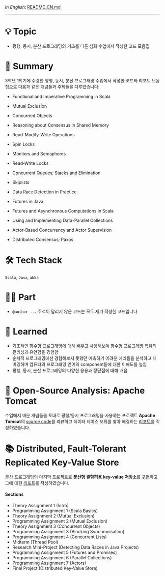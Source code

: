 _In English_: [README_EN.md](README_EN.md)

---
# 💡 Topic

- 평행, 동시, 분산 프로그래밍의 기초를 다룬 심화 수업에서 작성한 코드 모음집

# 📝 Summary

3학년 1학기에 수강한 평행, 동시, 분산 프로그래밍 수업에서 작성한 코드와 리포트 모음집으로 다음과 같은 개념들과 주제들을 다루었습니다: 

- Functional and Imperative Programming in Scala
- Mutual Exclusion
- Concurrent Objects
- Reasoning about Consensus in Shared Memory
- Read-Modify-Write Operations
- Spin Locks
- Monitors and Semaphores
- Read-Write Locks
- Concurrent Queues; Stacks and Elimination

- Skiplists
- Data Race Detection in Practice
- Futures in Java
- Futures and Asynchronous Computations in Scala
- Using and Implementing Data-Parallel Collections
- Actor-Based Concurrency and Actor Supervision
- Distributed Consensus; Paxos

# 🛠 Tech Stack

`Scala`, `Java`, `akka`

# 🤚🏻 Part

- `@author ...` 주석이 달리지 않은 코드는 모두 제가 작성한 코드입니다

# 🤔 Learned

- 기초적인 함수형 프로그래밍에 대해 배우고 사용해보며 함수형 프로그래밍 특유의 편리성과 유연함을 경험함
- 순차적 프로그래밍에선 경험해보지 못했던 예측하기 어려운 에러들을 분석하고 디버깅하며 컴퓨터와 프로그래밍 언어의 component들에 대한 이해도를 높임
- 평행, 동시, 분산 프로그래밍의 다양한 응용과 장단점에 대해 배움

# 📖 Open-Source Analysis: Apache Tomcat

수업에서 배운 개념들을 토대로 평행/동시 프로그래밍을 사용하는 프로젝트 **Apache Tomcat**의 [source code](https://github.com/apache/tomcat)를 리뷰하고 데이터 레이스 오류를 찾아 해결하는 [리포트](YSC4231-data-race-report.pdf)를 작성하였습니다.

# 📚 Distributed, Fault-Tolerant Replicated Key-Value Store

분산 프로그래밍의 마지막 프로젝트로 **분산형 결함허용 key-value 저장소**를 [구현](final-kvstore-binchoi)하고 그에 대한 [리포트](final-kvstore-binchoi/YSC4231-final-report.pdf)를 작성하였습니다.

#### Sections
* Theory Assignment 1 (Intro)
* Programming Assignment 1 (Scala Basics)
* Theory Assignment 2 (Mutual Exclusion)
* Programming Assignment 2 (Mutual Exclusion)
* Theory Assignment 3 (Concurrent Objects)
* Programming Assignment 3 (Blocking Synchronisation)
* Programming Assignment 4 (Concurrent Lists)
* Midterm (Thread Pool)
* Research Mini-Project (Detecting Data Races in Java Projects)
* Programming Assignment 5 (Futures and Promises)
* Programming Assignment 6 (Parallel Collections)
* Programming Assignment 7 (Actors)
* Final Project (Distributed Key-Value Store)
